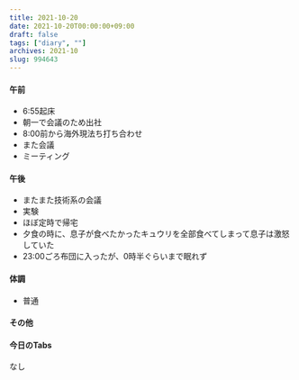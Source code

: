```yaml
---
title: 2021-10-20
date: 2021-10-20T00:00:00+09:00
draft: false
tags: ["diary", ""]
archives: 2021-10
slug: 994643
---
```

#### 午前
- 6:55起床
- 朝一で会議のため出社
- 8:00前から海外現法ち打ち合わせ
- また会議
- ミーティング
#### 午後
- またまた技術系の会議
- 実験
- ほぼ定時で帰宅
- 夕食の時に、息子が食べたかったキュウリを全部食べてしまって息子は激怒していた
- 23:00ごろ布団に入ったが、0時半ぐらいまで眠れず
#### 体調
- 普通
#### その他
#### 今日のTabs
なし